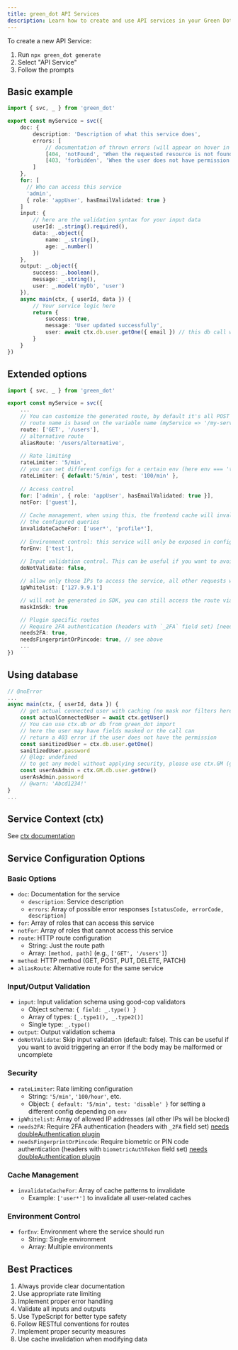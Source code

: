 ```yaml
---
title: green_dot API Services
description: Learn how to create and use API services in your Green Dot application.
---
```


To create a new API Service:
1. Run `npx green_dot generate`
2. Select "API Service"
3. Follow the prompts

## Basic example

```ts
import { svc, _ } from 'green_dot'

export const myService = svc({
    doc: {
        description: 'Description of what this service does',
        errors: [
            // documentation of thrown errors (will appear on hover in SDK in frontend and be generated in swagger doc)
            [404, 'notFound', 'When the requested resource is not found'],
            [403, 'forbidden', 'When the user does not have permission']
        ]
    },
    for: [
      // Who can access this service
      'admin', 
      { role: 'appUser', hasEmailValidated: true }
    ]
    input: {
        // here are the validation syntax for your input data
        userId: _.string().required(),
        data: _.object({
            name: _.string(),
            age: _.number()
        })
    },
    output: _.object({
        success: _.boolean(),
        message: _.string(),
        user: _.model('myDb', 'user')
    }),
    async main(ctx, { userId, data }) {
        // Your service logic here
        return {
            success: true,
            message: 'User updated successfully',
            user: await ctx.db.user.getOne({ email }) // this db call will automatically apply mask and filter depending on user perm (see dao doc)
        }
    }
})
```

## Extended options

```ts
import { svc, _ } from 'green_dot'

export const myService = svc({
    ...
    // You can customize the generated route, by default it's all POST and the 
    // route name is based on the variable name (myService => '/my-service')
    route: ['GET', '/users'],
    // alternative route
    aliasRoute: '/users/alternative',
  
    // Rate limiting
    rateLimiter: '5/min',
    // you can set different configs for a certain env (here env === 'test')
    rateLimiter: { default:'5/min', test: '100/min' },
    
    // Access control
    for: ['admin', { role: 'appUser', hasEmailValidated: true }],
    notFor: ['guest'],
    
    // Cache management, when using this, the frontend cache will invalidate for 
    // the configured queries
    invalidateCacheFor: ['user*', 'profile*'],
    
    // Environment control: this service will only be exposed in configured envs
    forEnv: ['test'],
    
    // Input validation control. This can be useful if you want to avoid triggering an error if the body may be malformed or uncomplete
    doNotValidate: false,

    // allow only those IPs to access the service, all other requests will take a 403 permission error
    ipWhitelist: ['127.9.9.1']

    // will not be generated in SDK, you can still access the route via SDK (Eg: ($ as any).myService()) but it will appear nowhere in the SDK code
    maskInSdk: true

    // Plugin specific routes
    // Require 2FA authentication (headers with `_2FA` field set) [needs doubleAuthentication plugin](./plugins/double-authentication)
    needs2FA: true,
    needsFingerprintOrPincode: true, // see above
    ...
})
```


## Using database

```ts 
// @noError
...
async main(ctx, { userId, data }) {
    // get actual connected user with caching (no mask nor filters here so ⚠️)
    const actualConnectedUser = await ctx.getUser()
    // You can use ctx.db or db from green_dot import
    // here the user may have fields masked or the call can
    // return a 403 error if the user does not have the permission
    const sanitizedUser = ctx.db.user.getOne()
    sanitizedUser.password
    // @log: undefined
    // to get any model without applying security, please use ctx.GM (god mode)
    const userAsAdmin = ctx.GM.db.user.getOne()
    userAsAdmin.password
    // @warn: 'Abcd1234!'
}
...
```

## Service Context (ctx)

See [ctx documentation](./ctx.md)


## Service Configuration Options

### Basic Options

- `doc`: Documentation for the service
  - `description`: Service description
  - `errors`: Array of possible error responses `[statusCode, errorCode, description]`
- `for`: Array of roles that can access this service
- `notFor`: Array of roles that cannot access this service
- `route`: HTTP route configuration
  - String: Just the route path
  - Array: `[method, path]` (e.g., `['GET', '/users']`)
- `method`: HTTP method (GET, POST, PUT, DELETE, PATCH)
- `aliasRoute`: Alternative route for the same service

### Input/Output Validation

- `input`: Input validation schema using good-cop validators
  - Object schema: `{ field: _.type() }`
  - Array of types: `[_.type1(), _.type2()]`
  - Single type: `_.type()`
- `output`: Output validation schema
- `doNotValidate`: Skip input validation (default: false). This can be useful if you want to avoid triggering an error if the body may be malformed or uncomplete

### Security

- `rateLimiter`: Rate limiting configuration
  - String: `'5/min'`, `'100/hour'`, etc.
  - Object: `{ default: '5/min', test: 'disable' }` for setting a different config depending on `env`
- `ipWhitelist`: Array of allowed IP addresses (all other IPs will be blocked)
- `needs2FA`: Require 2FA authentication (headers with `_2FA` field set) [needs doubleAuthentication plugin](../plugins/double-authentication)
- `needsFingerprintOrPincode`: Require biometric or PIN code authentication (headers with `biometricAuthToken` field set) [needs doubleAuthentication plugin](../plugins/double-authentication)

### Cache Management

- `invalidateCacheFor`: Array of cache patterns to invalidate
  - Example: `['user*']` to invalidate all user-related caches

### Environment Control

- `forEnv`: Environment where the service should run
  - String: Single environment
  - Array: Multiple environments


## Best Practices

1. Always provide clear documentation
2. Use appropriate rate limiting
3. Implement proper error handling
4. Validate all inputs and outputs
5. Use TypeScript for better type safety
6. Follow RESTful conventions for routes
7. Implement proper security measures
8. Use cache invalidation when modifying data
